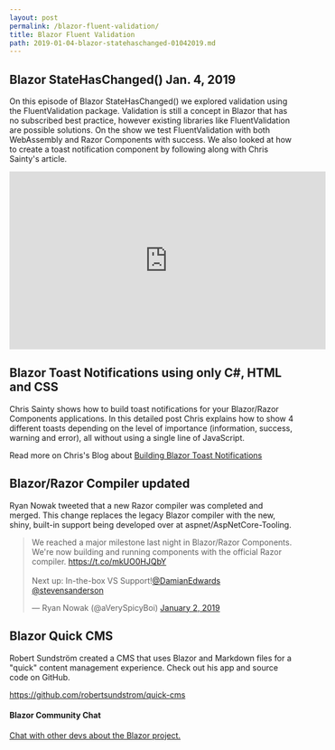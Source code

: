 ```yaml
---
layout: post
permalink: /blazor-fluent-validation/
title: Blazor Fluent Validation
path: 2019-01-04-blazor-statehaschanged-01042019.md
---
```


## Blazor StateHasChanged() Jan. 4, 2019

On this episode of Blazor StateHasChanged() we explored validation using the FluentValidation package. Validation is still a concept in Blazor that has no subscribed best practice, however existing libraries like FluentValidation are possible solutions. On the show we test FluentValidation with both WebAssembly and Razor Components with success. We also looked at how to create a toast notification component by following along with Chris Sainty's article.

<iframe width="560" height="315" src="https://www.youtube.com/embed/sQJfLfA1TQs?start=485" frameborder="0" allow="accelerometer; autoplay; encrypted-media; gyroscope; picture-in-picture" allowfullscreen></iframe>

## Blazor Toast Notifications using only C#, HTML and CSS

Chris Sainty shows how to build toast notifications for your Blazor/Razor Components applications. In this detailed post Chris explains how to show 4 different toasts depending on the level of importance (information, success, warning and error), all without using a single line of JavaScript.

Read more on Chris's Blog about [Building Blazor Toast Notifications](https://codedaze.io/blazor-toast-notifications-using-only-csharp-html-css)

## Blazor/Razor Compiler updated

Ryan Nowak tweeted that a new Razor compiler was completed and merged. This change replaces the legacy Blazor compiler with the new, shiny, built-in support being developed over at aspnet/AspNetCore-Tooling.

<blockquote class="twitter-tweet" data-lang="en"><p lang="en" dir="ltr">We reached a major milestone last night in Blazor/Razor Components. We&#39;re now building and running components with the official Razor compiler. <a href="https://t.co/mkUO0HJQbY">https://t.co/mkUO0HJQbY</a><br><br>Next up: In-the-box VS Support!<a href="https://twitter.com/DamianEdwards?ref_src=twsrc%5Etfw">@DamianEdwards</a> <a href="https://twitter.com/stevensanderson?ref_src=twsrc%5Etfw">@stevensanderson</a></p>&mdash; Ryan Nowak (@aVerySpicyBoi) <a href="https://twitter.com/aVerySpicyBoi/status/1080586299331862529?ref_src=twsrc%5Etfw">January 2, 2019</a></blockquote>
<script async src="https://platform.twitter.com/widgets.js" charset="utf-8"></script>

## Blazor Quick CMS

Robert Sundström created a CMS that uses Blazor and Markdown files for a "quick" content management experience. Check out his app and source code on GitHub.

https://github.com/robertsundstrom/quick-cms

#### Blazor Community Chat

[Chat with other devs about the Blazor project.](https://gitter.im/aspnet/Blazor#utm_source=notification&utm_medium=email&utm_campaign=unread-notifications) 
